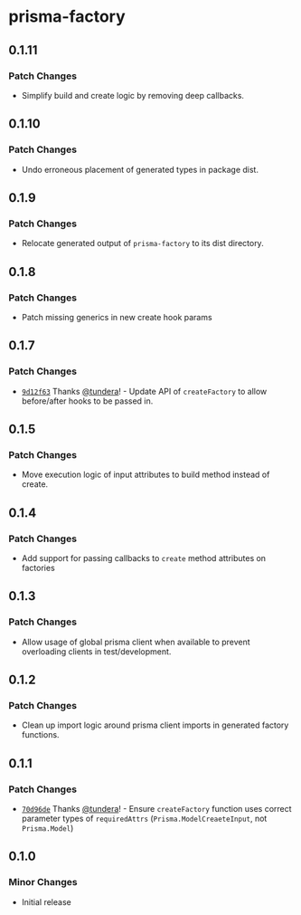 # prisma-factory

## 0.1.11

### Patch Changes

- Simplify build and create logic by removing deep callbacks.

## 0.1.10

### Patch Changes

- Undo erroneous placement of generated types in package dist.

## 0.1.9

### Patch Changes

- Relocate generated output of `prisma-factory` to its dist directory.

## 0.1.8

### Patch Changes

- Patch missing generics in new create hook params

## 0.1.7

### Patch Changes

- [`9d12f63`](https://github.com/echobind/prisma-factory/commit/9d12f63c1082e57335633f344d705230675bd03c) Thanks [@tundera](https://github.com/tundera)! - Update API of `createFactory` to allow before/after hooks to be passed in.

## 0.1.5

### Patch Changes

- Move execution logic of input attributes to build method instead of create.

## 0.1.4

### Patch Changes

- Add support for passing callbacks to `create` method attributes on factories

## 0.1.3

### Patch Changes

- Allow usage of global prisma client when available to prevent overloading clients in test/development.

## 0.1.2

### Patch Changes

- Clean up import logic around prisma client imports in generated factory functions.

## 0.1.1

### Patch Changes

- [`70d96de`](https://github.com/echobind/prisma-factory/commit/70d96de4aedc9daf2509fb1c92fae6c432037c14) Thanks [@tundera](https://github.com/tundera)! - Ensure `createFactory` function uses correct parameter types of `requiredAttrs` (`Prisma.ModelCreaeteInput`, not `Prisma.Model`)

## 0.1.0

### Minor Changes

- Initial release

